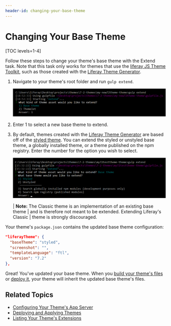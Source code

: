 ```yaml
---
header-id: changing-your-base-theme
---
```


# Changing Your Base Theme

[TOC levels=1-4]

Follow these steps to change your theme's base theme with the Extend task. Note 
that this task only works for themes that use the 
[liferay JS Theme Toolkit](https://github.com/liferay/liferay-themes-sdk/tree/master/packages), 
such as those created with the 
[Liferay Theme Generator](/docs/7-2/reference/-/knowledge_base/r/installing-the-theme-generator-and-creating-a-theme). 

1.  Navigate to your theme's root folder and run `gulp extend`. 

    ![Figure 1: Run the `gulp extend` task to change your base theme.](../../../../images/theme-dev-changing-base-themes-gulp-extend-base-theme.png)
    
2.  Enter 1 to select a new base theme to extend. 

3.  By default, themes created with the 
    [Liferay Theme Generator](https://github.com/liferay/generator-liferay-theme) 
    are based off of the 
    [styled theme](https://www.npmjs.com/package/liferay-theme-styled). You can 
    extend the styled or unstyled base theme, a globally installed theme, or a 
    theme published on the npm registry. Enter the number for the option you 
    wish to select. 

    ![Figure 2: You can extend the styled or unstyled base theme, a globally installed theme, or a theme published to the npm registry.](../../../../images/theme-dev-changing-base-themes-gulp-extend-base-theme-choice.png)

    | **Note:** The Classic theme is an implementation of an existing base theme 
    | and is therefore not meant to be extended. Extending Liferay's Classic 
    | theme is strongly discouraged.

Your theme's `package.json` contains the updated base theme configuration:

```json
"liferayTheme": {
  "baseTheme": "styled",
  "screenshot": "",
  "templateLanguage": "ftl",
  "version": "7.2"
},
```

Great! You've updated your base theme. When you 
[build your theme's files](/docs/7-1/frameworks/-/knowledge_base/frameworks/building-your-themes-files) 
or 
[deploy it](/docs/7-1/frameworks/-/knowledge_base/frameworks/deploying-your-theme), 
your theme will inherit the updated base theme's files. 

## Related Topics

- [Configuring Your Theme's App Server](/docs/7-2/frameworks/-/knowledge_base/f/configuring-your-themes-app-server)
- [Deploying and Applying Themes](/docs/7-2/frameworks/-/knowledge_base/f/deploying-and-applying-themes)
- [Listing Your Theme's Extensions](/docs/7-2/frameworks/-/knowledge_base/f/listing-your-themes-extensions)
